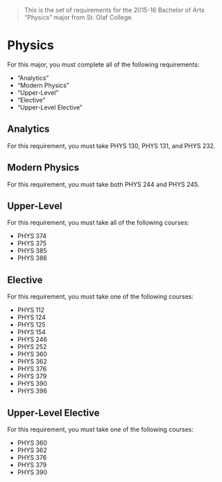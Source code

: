 > This is the set of requirements for the 2015-16 Bachelor of Arts “Physics”
> major from St. Olaf College.

# Physics
For this major, you must complete all of the following requirements:

- “Analytics”
- “Modern Physics”
- “Upper-Level”
- “Elective”
- “Upper-Level Elective”

## Analytics
For this requirement, you must take PHYS 130, PHYS 131, and PHYS 232.


## Modern Physics
For this requirement, you must take both PHYS 244 and PHYS 245.


## Upper-Level
For this requirement, you must take all of the following courses:

- PHYS 374
- PHYS 375
- PHYS 385
- PHYS 386


## Elective
For this requirement, you must take one of the following courses:

- PHYS 112
- PHYS 124
- PHYS 125
- PHYS 154
- PHYS 246
- PHYS 252
- PHYS 360
- PHYS 362
- PHYS 376
- PHYS 379
- PHYS 390
- PHYS 396


## Upper-Level Elective
For this requirement, you must take one of the following courses:

- PHYS 360
- PHYS 362
- PHYS 376
- PHYS 379
- PHYS 390


